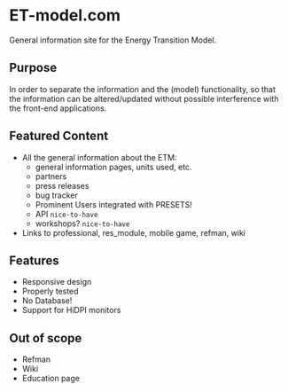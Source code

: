 # ET-model.com

General information site for the Energy Transition Model.

## Purpose

In order to separate the information and the (model) functionality, so that
the information can be altered/updated without possible interference with the
front-end applications.

## Featured Content

* All the general information about the ETM:
  - general information pages, units used, etc.
  - partners
  - press releases
  - bug tracker
  - Prominent Users integrated with PRESETS!
  - API `nice-to-have`
  - workshops? `nice-to-have`
* Links to professional, res_module, mobile game,
  refman, wiki

## Features

- Responsive design
- Properly tested
- No Database!
- Support for HiDPI monitors

## Out of scope

- Refman
- Wiki
- Education page

